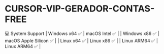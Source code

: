 # CURSOR-VIP-GERADOR-CONTAS-FREE

💻 System Support
| Windows	x64	✅	 |   macOS	Intel	        ✅ |
| Windows	x86	✅	 |   macOS	Apple Silicon	✅ |
| Linux	x64	  ✅	 |     Linux	x86	        ✅ |
| Linux	ARM64	✅	 |   Linux	ARM64	        ✅ |
